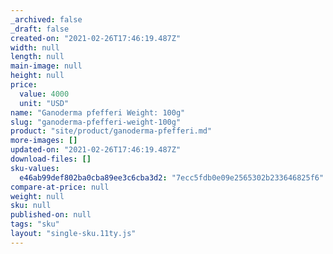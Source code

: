 ```yaml
---
_archived: false
_draft: false
created-on: "2021-02-26T17:46:19.487Z"
width: null
length: null
main-image: null
height: null
price:
  value: 4000
  unit: "USD"
name: "Ganoderma pfefferi Weight: 100g"
slug: "ganoderma-pfefferi-weight-100g"
product: "site/product/ganoderma-pfefferi.md"
more-images: []
updated-on: "2021-02-26T17:46:19.487Z"
download-files: []
sku-values:
  e46ab99def802ba0cba89ee3c6cba3d2: "7ecc5fdb0e09e2565302b233646825f6"
compare-at-price: null
weight: null
sku: null
published-on: null
tags: "sku"
layout: "single-sku.11ty.js"
---
```



